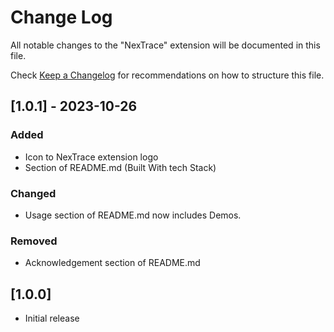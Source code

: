 # Change Log

All notable changes to the "NexTrace" extension will be documented in this file.

Check [Keep a Changelog](http://keepachangelog.com/) for recommendations on how to structure this file.

## [1.0.1] - 2023-10-26

### Added

- Icon to NexTrace extension logo
- Section of README.md (Built With tech Stack)

### Changed

- Usage section of README.md now includes Demos.

### Removed

- Acknowledgement section of README.md 


## [1.0.0]

- Initial release